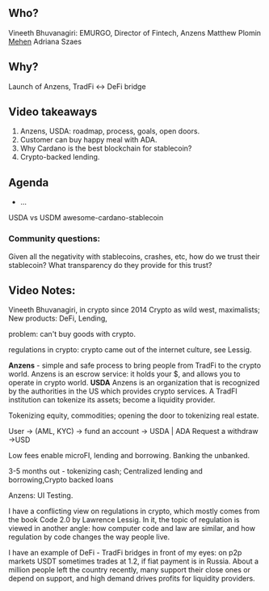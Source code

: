 ## Who?
Vineeth Bhuvanagiri: EMURGO, Director of Fintech, Anzens
Matthew Plomin [Mehen](https://www.mehen.io/)
Adriana Szaes

## Why?
Launch of Anzens, TradFi <-> DeFi bridge

## Video takeaways
1. Anzens, USDA: roadmap, process, goals, open doors.
2. Customer can buy happy meal with ADA.
3. Why Cardano is the best blockchain for stablecoin?
4. Crypto-backed lending.
 
## Agenda

* ...




USDA vs USDM
awesome-cardano-stablecoin

### Community questions:
Given all the negativity with stablecoins, crashes, etc, how do we trust their stablecoin?
What transparency do they provide for this trust?

## Video Notes:
Vineeth Bhuvanagiri, in crypto since 2014
Crypto as wild west, maximalists;
New products: DeFi, Lending, 

problem: can't buy goods with crypto.

regulations in crypto:
crypto came out of the internet culture, see Lessig.

**Anzens** - simple and safe process to bring people from TradFi to the crypto world.
Anzens is an escrow service: it holds your $, and allows you to operate in crypto world. 
**USDA**
Anzens is an organization that is recognized by the authorities in the US which provides crypto services. A TradFI institution can tokenize its assets; become a liquidity provider.

Tokenizing equity, commodities; opening the door to tokenizing real estate.

User -> (AML, KYC) -> fund an account -> USDA | ADA
Request a withdraw ->USD

Low fees enable microFI, lending and borrowing.
Banking the unbanked.

3-5 months out - tokenizing cash; Centralized lending and borrowing,Crypto backed loans

Anzens: UI Testing.

I have a conflicting view on regulations in crypto, which mostly comes from the book Code 2.0 by Lawrence Lessig. In it, the topic of regulation is viewed in another angle: how computer code and law are similar, and how regulation by code changes the way people live.

I have an example of DeFi - TradFi bridges in front of my eyes: on p2p markets USDT sometimes trades at 1.2, if fiat payment is in Russia. About a million people left the country recently, many support their close ones or depend on support, and high demand drives profits for liquidity providers.